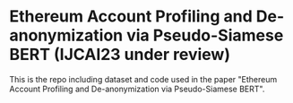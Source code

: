 
# Ethereum Account Profiling and De-anonymization via Pseudo-Siamese BERT (IJCAI23 under review)

This is the repo including dataset and code used in the paper "Ethereum Account Profiling and De-anonymization via Pseudo-Siamese BERT".



